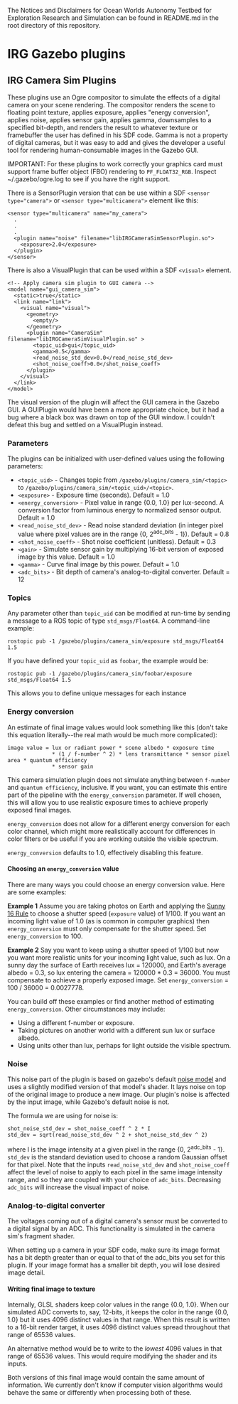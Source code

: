 The Notices and Disclaimers for Ocean Worlds Autonomy Testbed for Exploration
Research and Simulation can be found in README.md in the root directory of
this repository.

IRG Gazebo plugins
==================================
IRG Camera Sim Plugins
----------------------------------
These plugins use an Ogre compositor to simulate the effects of a digital camera
on your scene rendering. The compositor renders the scene to floating point
texture, applies exposure, applies "energy conversion", applies noise, applies
sensor gain, applies gamma, downsamples to a specified bit-depth, and renders
the result to whatever texture or framebuffer the user has defined in his SDF
code. Gamma is not a property of digital cameras, but it was easy to add and
gives the developer a useful tool for rendering human-consumable images in the
Gazebo GUI.

IMPORTANT: For these plugins to work correctly your graphics card must support
frame buffer object (FBO) rendering to `PF_FLOAT32_RGB`. Inspect
~/.gazebo/ogre.log to see if you have the right support.

There is a SensorPlugin version that can be use within a SDF
`<sensor type="camera">` or `<sensor type="multicamera">` element like this:

```
<sensor type="multicamera" name="my_camera">
  .
  .
  .
  <plugin name="noise" filename="libIRGCameraSimSensorPlugin.so">
    <exposure>2.0</exposure>
  </plugin>
</sensor>
```

There is also a VisualPlugin that can be used within a SDF `<visual>` element.
```
<!-- Apply camera sim plugin to GUI camera -->
<model name="gui_camera_sim">
  <static>true</static>
  <link name="link">
    <visual name="visual">
      <geometry>
        <empty/>
      </geometry>
      <plugin name="CameraSim" filename="libIRGCameraSimVisualPlugin.so" >
        <topic_uid>gui</topic_uid>
        <gamma>0.5</gamma>
        <read_noise_std_dev>0.0</read_noise_std_dev>
        <shot_noise_coeff>0.0</shot_noise_coeff>
      </plugin>
    </visual>
  </link>
</model>
```
The visual version of the plugin will affect the GUI camera in the Gazebo GUI. A
GUIPlugin would have been a more appropriate choice, but it had a bug where a
black box was drawn on top of the GUI window. I couldn't defeat this bug and
settled on a VisualPlugin instead.

### Parameters
The plugins can be initialized with user-defined values using the following parameters:
 - `<topic_uid>` - Changes topic from `/gazebo/plugins/camera_sim/<topic>` to `/gazebo/plugins/camera_sim/<topic_uid>/<topic>`.
 - `<exposure>` - Exposure time (seconds). Default = 1.0
 - `<energy_conversion>` - Pixel value in range {0.0, 1.0} per lux-second. A conversion factor from luminous energy to normalized sensor output. Default = 1.0
 - `<read_noise_std_dev>` - Read noise standard deviation (in integer pixel value where pixel values are in the range {0, 2<sup>adc_bits</sup> - 1}). Default = 0.8
 - `<shot_noise_coeff>` - Shot noise coefficient (unitless). Default = 0.3
 - `<gain>` - Simulate sensor gain by multiplying 16-bit version of exposed image by this value. Default = 1.0
 - `<gamma>` - Curve final image by this power. Default = 1.0
 - `<adc_bits>` - Bit depth of camera's analog-to-digital converter. Default = 12

### Topics
Any parameter other than `topic_uid` can be modified at run-time by sending a
message to a ROS topic of type `std_msgs/Float64`. A command-line example:
```
rostopic pub -1 /gazebo/plugins/camera_sim/exposure std_msgs/Float64 1.5
```
If you have defined your `topic_uid` as `foobar`, the example would be:
```
rostopic pub -1 /gazebo/plugins/camera_sim/foobar/exposure std_msgs/Float64 1.5
```
This allows you to define unique messages for each instance

### Energy conversion
An estimate of final image values would look something like this (don't take this
equation literally--the real math would be much more complicated):
```
image value = lux or radiant power * scene albedo * exposure time
              * (1 / f-number ^ 2) * lens transmittance * sensor pixel area * quantum efficiency
              * sensor gain
```
This camera simulation plugin does not simulate anything between `f-number`
and `quantum efficiency`, inclusive. If you want, you can estimate this entire
part of the pipeline with the `energy_conversion` parameter. If well chosen,
this will allow you to use realistic exposure times to achieve properly exposed
final images.

`energy_conversion` does not allow for a different energy conversion for each color
channel, which might more realistically account for differences in color filters
or be useful if you are working outside the visible spectrum.

`energy_conversion` defaults to 1.0, effectively disabling this feature.

#### Choosing an `energy_conversion` value
There are many ways you could choose an energy conversion value. Here are some
examples:

**Example 1** Assume you are taking photos on Earth and applying the
[Sunny 16 Rule](https://en.wikipedia.org/wiki/Sunny_16_rule) to choose a shutter
speed (`exposure` value) of 1/100. If you want an incoming light value of 1.0
(as is common in computer graphics) then `energy_conversion` must only compensate
for the shutter speed. Set `energy_conversion` to 100.

**Example 2** Say you want to keep using a shutter speed of 1/100 but now you
want more realistic units for your incoming light value, such as lux. On a sunny
day the surface of Earth receives lux = 120000, and Earth's average albedo = 0.3,
so lux entering the camera = 120000 * 0.3 = 36000. You must compensate to achieve
a properly exposed image. Set `energy_conversion` = 100 / 36000 = 0.0027778.

You can build off these examples or find another method of estimating
`energy_conversion`. Other circumstances may include:
* Using a different f-number or exposure.
* Taking pictures on another world with a different sun lux or surface albedo.
* Using units other than lux, perhaps for light outside the visible spectrum.

### Noise
This noise part of the plugin is based on gazebo's default
[noise model](http://gazebosim.org/tutorials?tut=sensor_noise&cat=sensors) and
uses a slightly modified version of that model's shader. It lays noise on top of
the original image to produce a new image. Our plugin's noise is affected by the
input image, while Gazebo's default noise is not.

The formula we are using for noise is:

```
shot_noise_std_dev = shot_noise_coeff ^ 2 * I
std_dev = sqrt(read_noise_std_dev ^ 2 + shot_noise_std_dev ^ 2)
```

where I is the image intensity at a given pixel in the range
{0, 2<sup>adc_bits</sup> - 1}. `std_dev` is the standard deviation used to
choose a random Gaussian offset for that pixel. Note that the inputs
`read_noise_std_dev` and `shot_noise_coeff` affect the level of noise to apply
to each pixel in the same image intensity range, and so they are coupled with
your choice of `adc_bits`. Decreasing `adc_bits` will increase the visual impact
of noise.

### Analog-to-digital converter
The voltages coming out of a digital camera's sensor must be converted to a
digital signal by an ADC. This functionality is simulated in the camera sim's
fragment shader.

When setting up a camera in your SDF code, make sure its image format has a bit
depth greater than or equal to that of the adc_bits you set for this plugin. If
your image format has a smaller bit depth, you will lose desired image detail.

#### Writing final image to texture
Internally, GLSL shaders keep color values in the range {0.0, 1.0}. When our
simulated ADC converts to, say, 12-bits, it keeps the color in the range {0.0, 1.0}
but it uses 4096 distinct values in that range. When this result is written to a
16-bit render target, it uses 4096 distinct values spread throughout that range
of 65536 values.

An alternative method would be to write to the *lowest* 4096 values in that range
of 65536 values. This would require modifying the shader and its inputs.

Both versions of this final image would contain the same amount of information.
We currently don't know if computer vision algorithms would behave the same or
differently when processing both of these.

